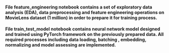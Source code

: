 #### File feature_engineering notebook contains a set of exploratory data analysis (EDA), data preprocessing and feature engineering operations on MovieLens dataset (1 million) in order to prepare it for training process.

#### File train_test_model notebook contains neural network model designed and trained using PyTorch framework on the previously prepared data. All required processes including data loading, batching , embedding, normalizing and model assessing are implemented.